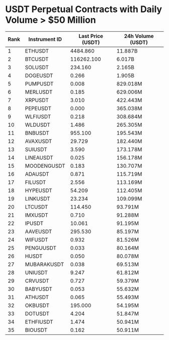 # USDT Perpetual Contracts with Daily Volume > $50 Million

| Rank | Instrument ID | Last Price (USDT) | 24h Volume (USDT) |
|------|---------------|-------------------|-------------------|
| 1 | ETHUSDT | 4484.860 | 11.887B |
| 2 | BTCUSDT | 116262.100 | 6.017B |
| 3 | SOLUSDT | 234.160 | 2.165B |
| 4 | DOGEUSDT | 0.266 | 1.905B |
| 5 | PUMPUSDT | 0.008 | 829.018M |
| 6 | MERLUSDT | 0.185 | 629.006M |
| 7 | XRPUSDT | 3.010 | 422.443M |
| 8 | PEPEUSDT | 0.000 | 365.038M |
| 9 | WLFIUSDT | 0.218 | 308.684M |
| 10 | WLDUSDT | 1.486 | 265.305M |
| 11 | BNBUSDT | 955.100 | 195.543M |
| 12 | AVAXUSDT | 29.729 | 182.440M |
| 13 | SUIUSDT | 3.590 | 173.178M |
| 14 | LINEAUSDT | 0.025 | 156.178M |
| 15 | MOODENGUSDT | 0.183 | 130.707M |
| 16 | ADAUSDT | 0.871 | 115.719M |
| 17 | FILUSDT | 2.556 | 113.169M |
| 18 | HYPEUSDT | 54.209 | 112.405M |
| 19 | LINKUSDT | 23.234 | 109.099M |
| 20 | LTCUSDT | 114.450 | 93.791M |
| 21 | IMXUSDT | 0.710 | 91.288M |
| 22 | IPUSDT | 10.061 | 91.195M |
| 23 | AAVEUSDT | 295.530 | 85.197M |
| 24 | WIFUSDT | 0.932 | 81.526M |
| 25 | PENGUUSDT | 0.033 | 80.164M |
| 26 | HUSDT | 0.050 | 80.078M |
| 27 | MUBARAKUSDT | 0.038 | 69.513M |
| 28 | UNIUSDT | 9.247 | 61.812M |
| 29 | CRVUSDT | 0.727 | 59.379M |
| 30 | BABYUSDT | 0.053 | 55.632M |
| 31 | ATHUSDT | 0.065 | 55.493M |
| 32 | OKBUSDT | 195.000 | 54.195M |
| 33 | DOTUSDT | 4.204 | 51.847M |
| 34 | ETHFIUSDT | 1.474 | 50.941M |
| 35 | BIOUSDT | 0.162 | 50.911M |
